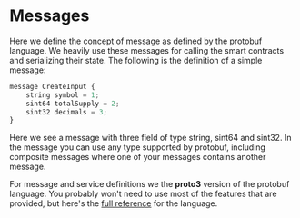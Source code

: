 # Messages

Here we define the concept of message as defined by the protobuf language. We heavily use these messages for calling the smart contracts and serializing their state. The following is the definition of a simple message:

```javascript
message CreateInput {
    string symbol = 1;
    sint64 totalSupply = 2;
    sint32 decimals = 3;
}
```

Here we see a message with three field of type string, sint64 and sint32. In the message you can use any type supported by protobuf, including composite messages where one of your messages contains another message.

For message and service definitions we the **proto3** version of the protobuf language. You probably won't need to use most of the features that are provided, but here's the [full reference](https://developers.google.com/protocol-buffers/docs/proto3) for the language.

